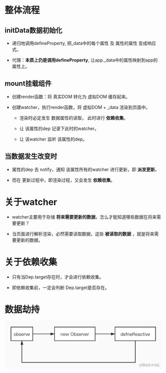 # 整体流程

## initData数据初始化

- 递归地调用defineProperty, 把_data中的每个属性 及 属性的属性 变成响应式。

- 代理：**本质上仍是调用defineProperty**, 让app._data中的属性映射到app的属性上。


## mount挂载组件

- 创建render函数：将 真实DOM 转化为 虚拟DOM 缓存起来。

- 创建watcher，执行render函数，将 虚拟DOM + _data 渲染到页面中。

    - 渲染时必定发生 数据属性的读取， 此时进行 **依赖收集**。

    - 让 该属性的dep 记录下此时的watcher。

    - 让 该watcher 监听 该属性的dep。


## 当数据发生改变时

- 属性的dep 去 notify，通知 该属性所有的watcher 进行更新，即 **派发更新**。

- 而在 更新过程中，即渲染过程，又会发生 **依赖收集**。


# 关于watcher

- watcher主要用于存储 **将来需要更新的数据**，怎么才能知道哪些数据在将来需要更新？

- 当页面进行解析渲染，必然需要读取数据，这些 **被读取的数据** ，就是将来需要更新的数据。


# 关于依赖收集

- 只有当Dep.target存在时，才会进行依赖收集。

- 即依赖收集前，一定会判断 Dep.target是否存在。


# 数据劫持

![](./img/数据劫持.awebp)
